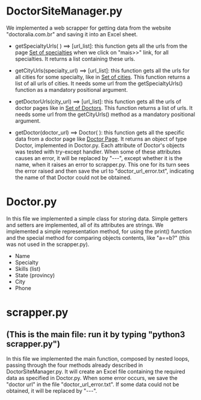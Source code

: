 # DoctorSiteManager.py
We implemented a web scrapper for getting data from the website "doctoralia.com.br" and saving it into an Excel sheet.

 - getSpecialtyUrls( ) ==> [url_list]: this function gets all the urls from the page [Set of specialties](https://www.doctoralia.com.br/medicos) when we click on "mais>>" link, for all specialties. It returns a list containing these urls.

 - getCityUrls(specialty_url) ==> [url_list]: this function gets all the urls for all cities for some specialty, like in [Set of cities](https://www.doctoralia.com.br/especializacoes-medicas/em-detalhe/alergista). This function returns a list of all urls of cities. It needs some url from the getSpecialtyUrls() function as a mandatory positional argument.

 - getDoctorUrls(city_url) ==> [url_list]: this function gets all the urls of doctor pages like in [Set of Doctors](https://www.doctoralia.com.br/alergista/alem-paraiba). This function returns a list of urls. It needs some url from the getCityUrls() method as a mandatory positional argument.

 - getDoctor(doctor_url) ==> Doctor( ): this function gets all the specific data from a doctor page like [Doctor Page](https://www.doctoralia.com.br/thais-de-oliveira-ferreira/alergista/alem-paraiba#address-id=[214158]). It returns an object of type Doctor, implemented in Doctor.py. Each attribute of Doctor's objects was tested with try-except handler. When some of these attributes causes an error, it will be replaced by "---", except whether it is the name, when it raises an error to scrapper.py. This one for its turn sees the error raised and then save the url to "doctor_url_error.txt", indicating the name of that Doctor could not be obtained.


# Doctor.py
In this file we implemented a simple class for storing data. Simple getters and setters are implemented, all of its attributes are strings. We implemented a simple representation method, for using the print() function and the special method for comparing objects contents, like "a==b?" (this was not used in the scrapper.py).

 - Name
 - Specialty
 - Skills (list)
 - State (provincy)
 - City
 - Phone


# scrapper.py 
## (This is the main file: run it by typing "python3 scrapper.py")
In this file we implemented the main function, composed by nested loops, passing through the four methods already described in DoctorSiteManager.py. It will create an Excel file containing the required data as specified in Doctor.py. When some error occurs, we save the "doctor url" in the file "doctor_url_error.txt". If some data could not be obtained, it will be replaced by "---".
